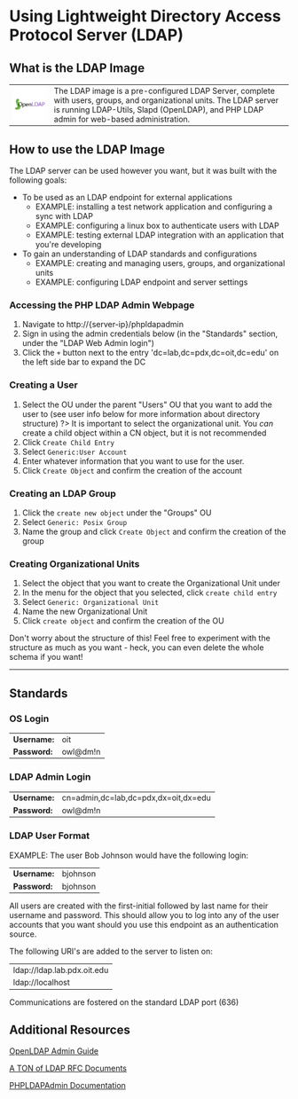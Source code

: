 # Using Lightweight Directory Access Protocol Server (LDAP)

## What is the LDAP Image
|||
|-|-|
| ![](../img/openldap-logo.png ':no-zoom') | The LDAP image is a pre-configured LDAP Server, complete with users, groups, and organizational units. The LDAP server is running LDAP-Utils, Slapd (OpenLDAP), and PHP LDAP admin for web-based administration. |

## How to use the LDAP Image
The LDAP server can be used however you want, but it was built with the following goals:
* To be used as an LDAP endpoint for external applications
    * EXAMPLE: installing a test network application and configuring a sync with LDAP
    * EXAMPLE: configuring a linux box to authenticate users with LDAP
    * EXAMPLE: testing external LDAP integration with an application that you're developing
* To gain an understanding of LDAP standards and configurations
    * EXAMPLE: creating and managing users, groups, and organizational units
    * EXAMPLE: configuring LDAP endpoint and server settings

### Accessing the PHP LDAP Admin Webpage
1. Navigate to  http://{server-ip}/phpldapadmin 
2. Sign in using the admin credentials below (in the "Standards" section, under the "LDAP Web Admin login")
3. Click the `+` button next to the entry 'dc=lab,dc=pdx,dc=oit,dc=edu' on the left side bar to expand the DC

### Creating a User
1. Select the OU under the parent "Users" OU that you want to add the user to (see user info below for more information about directory structure)
?> It is important to select the organizational unit. You *can* create a child object within a CN object, but it is not recommended
2. Click `Create Child Entry`
3. Select `Generic:User Account` 
4. Enter whatever information that you want to use for the user. 
5. Click `Create Object` and confirm the creation of the account

### Creating an LDAP Group
1. Click the `create new object` under the "Groups" OU
2. Select `Generic: Posix Group`
2. Name the group and click `Create Object` and confirm the creation of the group

### Creating Organizational Units
1. Select the object that you want to create the Organizational Unit under
2. In the menu for the object that you selected, click `create child entry`
3. Select `Generic: Organizational Unit`
4. Name the new Organizational Unit
5. Click `create object` and confirm the creation of the OU

Don't worry about the structure of this! Feel free to experiment with the structure as much as you want - heck, you can even delete the whole schema if you want!

---
## Standards
### OS Login 
|               |          |
|---------------|----------|
| **Username:** | oit      |
| **Password:** | owl@dm!n |  

### LDAP Admin Login 
|               |                                      |
|---------------|--------------------------------------|
| **Username:** | cn=admin,dc=lab,dc=pdx,dx=oit,dx=edu |
| **Password:** |                owl@dm!n              | 

### LDAP User Format
EXAMPLE: The user Bob Johnson would have the following login:

|               |          |
|---------------|----------|
| **Username:** | bjohnson |
| **Password:** | bjohnson | 

All users are created with the first-initial followed by last name for their username and password. This should allow you to log into any of the user accounts that you want should you use this endpoint as an authentication source. 

The following URI's are added to the server to listen on:

| |
|-|
| ldap://ldap.lab.pdx.oit.edu |
| ldap://localhost |

Communications are fostered on the standard LDAP port (636)

## Additional Resources
[OpenLDAP Admin Guide](https://www.openldap.org/doc/admin24/)

[A TON of LDAP RFC Documents](https://ldapwiki.com/wiki/LDAP%20Server%20Standards%20and%20Specifications)

[PHPLDAPAdmin Documentation](http://phpldapadmin.sourceforge.net/wiki/index.php/Main_Page)



